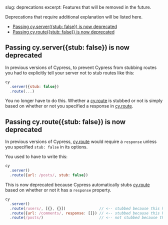 slug: deprecations
excerpt: Features that will be removed in the future.

Deprecations that require additional explanation will be listed here.

- [Passing cy.server({stub: false}) is now deprecated](#passing-cyserverstub-false-is-now-deprecated)
- [Passing cy.route({stub: false}) is now deprecated](#passing-cyroutestub-false-is-now-deprecated)

## Passing cy.server({stub: false}) is now deprecated

In previous versions of Cypress, to prevent Cypress from stubbing routes you had to explicitly tell your server not to stub routes like this:

```javascript
cy
  .server({stub: false})
  .route(...)
```

You no longer have to do this. Whether a [cy.route](http://on.cypress.io/api/route) is stubbed or not is simply based on whether or not you specified a response in [cy.route](http://on.cypress.io/api/route).

## Passing cy.route({stub: false}) is now deprecated

In previous versions of Cypress, [cy.route](http://on.cypress.io/api/route) would require a `response` unless you specified `stub: false` in its options.

You used to have to write this:

```javascript
cy
  .server()
  .route({url: /posts/, stub: false})
```

This is now deprecated because Cypress automatically stubs [cy.route](http://on.cypress.io/api/route) based on whether or not it has a `response` property.

```javascript
cy
  .server()
  .route(/users/, [{}, {}])               // <-- stubbed because this has a response argument
  .route({url: /comments/, response: []}) // <-- stubbed because this has a response property
  .route(/posts/)                         // <-- not stubbed because there is no response argument or property
```
